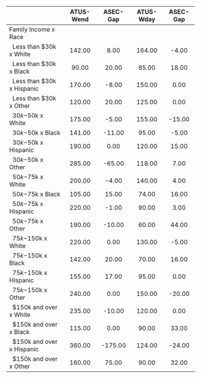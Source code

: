 
|                      |    ATUS-Wend |     ASEC-Gap |    ATUS-Wday |     ASEC-Gap |
| -------------------- | :----------: | :----------: | :----------: | :----------: |
| Family Income x Race |              |              |              |              |
| &nbsp;&nbsp;Less than $30k x White |       142.00 |         8.00 |       164.00 |        -4.00 |
| &nbsp;&nbsp;Less than $30k x Black |        90.00 |        20.00 |        85.00 |        18.00 |
| &nbsp;&nbsp;Less than $30k x Hispanic |       170.00 |        -8.00 |       150.00 |         0.00 |
| &nbsp;&nbsp;Less than $30k x Other |       120.00 |        20.00 |       125.00 |         0.00 |
| &nbsp;&nbsp;$30k-$50k x White |       175.00 |        -5.00 |       155.00 |       -15.00 |
| &nbsp;&nbsp;$30k-$50k x Black |       141.00 |       -11.00 |        95.00 |        -5.00 |
| &nbsp;&nbsp;$30k-$50k x Hispanic |       190.00 |         0.00 |       120.00 |        15.00 |
| &nbsp;&nbsp;$30k-$50k x Other |       285.00 |       -65.00 |       118.00 |         7.00 |
| &nbsp;&nbsp;$50k-$75k x White |       200.00 |        -4.00 |       140.00 |         4.00 |
| &nbsp;&nbsp;$50k-$75k x Black |       105.00 |        15.00 |        74.00 |        16.00 |
| &nbsp;&nbsp;$50k-$75k x Hispanic |       220.00 |        -1.00 |        90.00 |         3.00 |
| &nbsp;&nbsp;$50k-$75k x Other |       190.00 |       -10.00 |        60.00 |        44.00 |
| &nbsp;&nbsp;$75k-$150k x White |       220.00 |         0.00 |       130.00 |        -5.00 |
| &nbsp;&nbsp;$75k-$150k x Black |       142.00 |        20.00 |        70.00 |        16.00 |
| &nbsp;&nbsp;$75k-$150k x Hispanic |       155.00 |        17.00 |        95.00 |         0.00 |
| &nbsp;&nbsp;$75k-$150k x Other |       240.00 |         0.00 |       150.00 |       -20.00 |
| &nbsp;&nbsp;$150k and over x White |       235.00 |       -10.00 |       120.00 |         0.00 |
| &nbsp;&nbsp;$150k and over x Black |       115.00 |         0.00 |        90.00 |        33.00 |
| &nbsp;&nbsp;$150k and over x Hispanic |       360.00 |      -175.00 |       124.00 |       -24.00 |
| &nbsp;&nbsp;$150k and over x Other |       160.00 |        75.00 |        90.00 |        32.00 |


